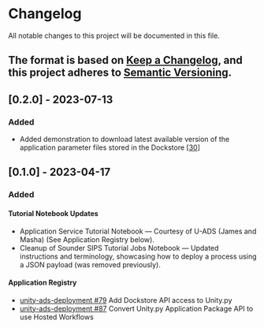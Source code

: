 # Changelog

All notable changes to this project will be documented in this file. 

The format is based on [Keep a Changelog](https://keepachangelog.com/en/1.0.0/),
and this project adheres to [Semantic Versioning](https://semver.org/spec/v2.0.0.html).
--------

## [0.2.0] - 2023-07-13

### Added
* Added demonstration to download latest available version of the application parameter files stored in the Dockstore [[30](https://github.com/unity-sds/unity-py/issues/30)]

## [0.1.0] - 2023-04-17

### Added

#### Tutorial Notebook Updates

* Application Service Tutorial Notebook — Courtesy of U-ADS (James and Masha) (See Application Registry below).
* Cleanup of Sounder SIPS Tutorial Jobs Notebook — Updated instructions and terminology, showcasing how to deploy a process using a JSON payload (was removed previously).

#### Application Registry
* [unity-ads-deployment #79](https://github.com/unity-sds/unity-ads-deployment/issues/79) Add Dockstore API access to Unity.py
* [unity-ads-deployment #87](https://github.com/unity-sds/unity-ads-deployment/issues/87) Convert Unity.py Application Package API to use Hosted Workflows

